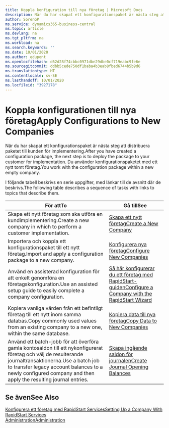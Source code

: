 ```yaml
---
title: Koppla konfiguration till nya företag | Microsoft Docs
description: När du har skapat ett konfigurationspaket är nästa steg att distribuera paketet till kunden för implementering. Du använder konfigurationen med ett nytt tomt företag.
author: SorenGP
ms.service: dynamics365-business-central
ms.topic: article
ms.devlang: na
ms.tgt_pltfrm: na
ms.workload: na
ms.search.keywords: ''
ms.date: 10/01/2020
ms.author: edupont
ms.openlocfilehash: d62d28f74cbbc0971dbe29dbe0cf719eabc9fe6e
ms.sourcegitcommit: ddbb5cede750df1baba4b3eab8fbed6744b5b9d6
ms.translationtype: HT
ms.contentlocale: sv-SE
ms.lasthandoff: 10/01/2020
ms.locfileid: "3927178"
---
```

# <a name="apply-configurations-to-new-companies"></a><span data-ttu-id="c1def-104">Koppla konfigurationen till nya företag</span><span class="sxs-lookup"><span data-stu-id="c1def-104">Apply Configurations to New Companies</span></span>
<span data-ttu-id="c1def-105">När du har skapat ett konfigurationspaket är nästa steg att distribuera paketet till kunden för implementering.</span><span class="sxs-lookup"><span data-stu-id="c1def-105">After you have created a configuration package, the next step is to deploy the package to your customer for implementation.</span></span> <span data-ttu-id="c1def-106">Du använder konfigurationspaketet med ett nytt tomt företag.</span><span class="sxs-lookup"><span data-stu-id="c1def-106">You work with the configuration package within a new empty company.</span></span>  

 <span data-ttu-id="c1def-107">I följande tabell beskrivs en serie uppgifter, med länkar till de avsnitt där de beskrivs.</span><span class="sxs-lookup"><span data-stu-id="c1def-107">The following table describes a sequence of tasks with links to topics that describe them.</span></span>

|<span data-ttu-id="c1def-108">**För att**</span><span class="sxs-lookup"><span data-stu-id="c1def-108">**To**</span></span>|<span data-ttu-id="c1def-109">**Gå till**</span><span class="sxs-lookup"><span data-stu-id="c1def-109">**See**</span></span>|  
|------------|-------------|  
|<span data-ttu-id="c1def-110">Skapa ett nytt företag som ska utföra en kundimplementering.</span><span class="sxs-lookup"><span data-stu-id="c1def-110">Create a new company in which to perform a customer implementation.</span></span>|[<span data-ttu-id="c1def-111">Skapa ett nytt företag</span><span class="sxs-lookup"><span data-stu-id="c1def-111">Create a New Company</span></span>](admin-how-to-create-a-new-company.md)|  
|<span data-ttu-id="c1def-112">Importera och koppla ett konfigurationspaket till ett nytt företag.</span><span class="sxs-lookup"><span data-stu-id="c1def-112">Import and apply a configuration package to a new company.</span></span>|[<span data-ttu-id="c1def-113">Konfigurera nya företag</span><span class="sxs-lookup"><span data-stu-id="c1def-113">Configure New Companies</span></span>](admin-how-to-configure-new-companies.md)|  
|<span data-ttu-id="c1def-114">Använd en assisterad konfiguration för att enkelt genomföra en företagskonfiguration.</span><span class="sxs-lookup"><span data-stu-id="c1def-114">Use an assisted setup guide to easily complete a company configuration.</span></span>|[<span data-ttu-id="c1def-115">Så här konfigurerar du ett företag med RapidStart-guiden</span><span class="sxs-lookup"><span data-stu-id="c1def-115">Configure a Company with the RapidStart Wizard</span></span>](admin-how-to-configure-a-company-with-the-rapidstart-wizard.md)|
|<span data-ttu-id="c1def-116">Kopiera vanliga värden från ett befintligt företag till ett nytt inom samma databas.</span><span class="sxs-lookup"><span data-stu-id="c1def-116">Copy commonly used values from an existing company to a new one, within the same database.</span></span>|[<span data-ttu-id="c1def-117">Kopiera data till nya företag</span><span class="sxs-lookup"><span data-stu-id="c1def-117">Copy Data to New Companies</span></span>](admin-how-to-copy-data-to-new-companies.md)|  
|<span data-ttu-id="c1def-118">Använd ett batch-jobb för att överföra gamla kontosaldon till ett nykonfigurerat företag och välj de resulterande journaltransaktionerna.</span><span class="sxs-lookup"><span data-stu-id="c1def-118">Use a batch job to transfer legacy account balances to a newly configured company and then apply the resulting journal entries.</span></span>|[<span data-ttu-id="c1def-119">Skapa ingående saldon för journalen</span><span class="sxs-lookup"><span data-stu-id="c1def-119">Create Journal Opening Balances</span></span>](admin-how-to-create-journal-opening-balances.md)|  

## <a name="see-also"></a><span data-ttu-id="c1def-120">Se även</span><span class="sxs-lookup"><span data-stu-id="c1def-120">See Also</span></span>  
[<span data-ttu-id="c1def-121">Konfigurera ett företag med RapidStart Services</span><span class="sxs-lookup"><span data-stu-id="c1def-121">Setting Up a Company With RapidStart Services</span></span>](admin-set-up-a-company-with-rapidstart.md)  
[<span data-ttu-id="c1def-122">Administration</span><span class="sxs-lookup"><span data-stu-id="c1def-122">Administration</span></span>](admin-setup-and-administration.md)
